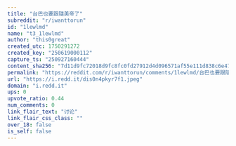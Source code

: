 ```yaml
---
title: "台巴也要跟隨美帝了"
subreddit: "r/iwanttorun"
id: "1lewlmd"
name: "t3_1lewlmd"
author: "this0great"
created_utc: 1750291272
created_key: "250619000112"
capture_ts: "250927160444"
content_sha256: "7d11d9fc72018d9fc8fc0fd27912d4d096571af55e111d838c6e47e11a62c94d"
permalink: "https://reddit.com/r/iwanttorun/comments/1lewlmd/台巴也要跟隨美帝了/"
url: "https://i.redd.it/dis0n4pkyr7f1.jpeg"
domain: "i.redd.it"
ups: 0
upvote_ratio: 0.44
num_comments: 0
link_flair_text: "讨论"
link_flair_css_class: ""
over_18: false
is_self: false
---
```


